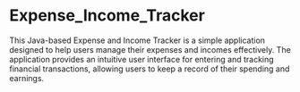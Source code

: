# Expense_Income_Tracker
 This Java-based Expense and Income Tracker is a simple application designed to help users manage their expenses and incomes effectively. The application provides an intuitive user interface for entering and tracking financial transactions, allowing users to keep a record of their spending and earnings.
